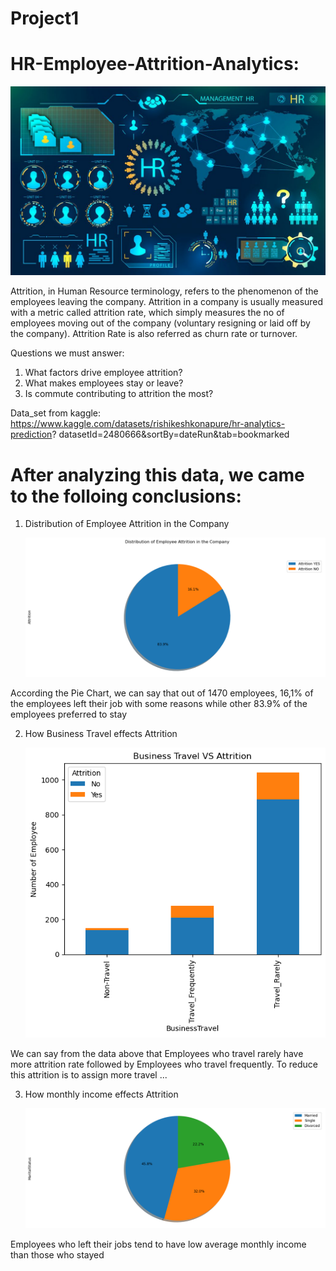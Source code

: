 # Project1

# HR-Employee-Attrition-Analytics:

![](images/HR.jpg)

Attrition, in Human Resource terminology, refers to the phenomenon of the employees leaving the company. Attrition in a company is usually measured with a metric called attrition rate, which simply measures the no of employees moving out of the company (voluntary resigning or laid off by the company). Attrition Rate is also referred as churn rate or turnover.

Questions we must answer: 
1. What factors drive employee attrition?
2. What makes employees stay or  leave?
3. Is commute contributing to attrition the most?

Data_set from kaggle:
https://www.kaggle.com/datasets/rishikeshkonapure/hr-analytics-prediction?
datasetId=2480666&sortBy=dateRun&tab=bookmarked

# After analyzing this data, we came to the folloing conclusions: 


1. Distribution of Employee Attrition in the Company

   ![](images/fig1.png)

 According the Pie Chart, we can say that out of 1470 employees, 16,1% of the employees left their job with some reasons while other 83.9% of the employees preferred to stay 

2. How Business Travel effects Attrition

    ![](images/fig2.png)


 We can say from the data above that Employees who travel rarely have more attrition rate followed by Employees who travel frequently.
To reduce this attrition is to assign more travel ...

3. How monthly income effects Attrition

     ![](images/fig3.png)

  Employees who left their jobs tend to have low average monthly income than those who stayed



    



 

